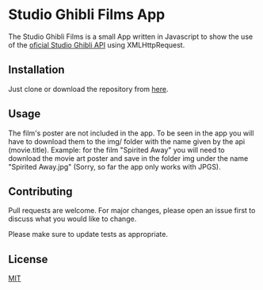 # Studio Ghibli Films App

The Studio Ghibli Films is a small App written in Javascript to show the use of the [oficial Studio Ghibli API](https://ghibliapi.herokuapp.com/) using XMLHttpRequest.

## Installation

Just clone or download the repository from [here](https://github.com/ajsevillano/Ghibli-Studio-WebApp).


## Usage

The film's poster are not included in the app. To be seen in the app you will have to download them to the img/ folder with the name given by the api (movie.title).
Example: for the film "Spirited Away" you will need to download the movie art poster and save in the folder img under the name "Spirited Away.jpg" (Sorry, so far the app only works with JPGS).

## Contributing
Pull requests are welcome. For major changes, please open an issue first to discuss what you would like to change.

Please make sure to update tests as appropriate.

## License
[MIT](https://choosealicense.com/licenses/mit/)